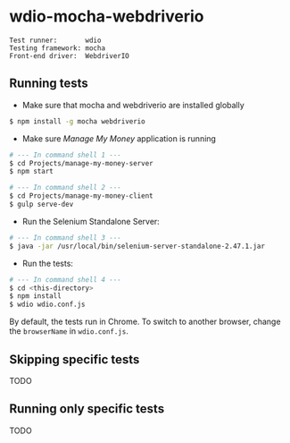 wdio-mocha-webdriverio
======================
```
Test runner:       wdio
Testing framework: mocha
Front-end driver:  WebdriverIO
```

Running tests
-------------

- Make sure that mocha and webdriverio are installed globally

```bash
$ npm install -g mocha webdriverio
```

- Make sure *Manage My Money* application is running

```bash
# --- In command shell 1 ---
$ cd Projects/manage-my-money-server
$ npm start

# --- In command shell 2 ---
$ cd Projects/manage-my-money-client
$ gulp serve-dev
```

- Run the Selenium Standalone Server:

```bash
# --- In command shell 3 ---
$ java -jar /usr/local/bin/selenium-server-standalone-2.47.1.jar
```

- Run the tests:

```bash
# --- In command shell 4 ---
$ cd <this-directory>
$ npm install
$ wdio wdio.conf.js
```

By default, the tests run in Chrome. To switch to another browser, change the `browserName` in `wdio.conf.js`.

Skipping specific tests
-----------------------
TODO

Running only specific tests
---------------------------
TODO
